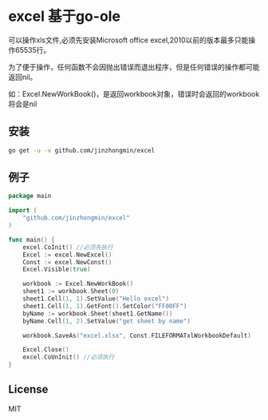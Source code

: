 # excel 基于go-ole


可以操作xls文件,必须先安装Microsoft office excel,2010以前的版本最多只能操作65535行。

为了便于操作，任何函数不会因抛出错误而退出程序，但是任何错误的操作都可能返回nil。

如：Excel.NewWorkBook()，是返回workbook对象，错误时会返回的workbook将会是nil

## 安装

```bash
go get -u -v github.com/jinzhongmin/excel
```

## 例子

```go
package main

import (
	"github.com/jinzhongmin/excel"
)

func main() {
	excel.CoInit() //必须先执行
	Excel := excel.NewExcel()
	Const := excel.NewConst()
	Excel.Visible(true)

	workbook := Excel.NewWorkBook()
	sheet1 := workbook.Sheet(0)
	sheet1.Cell(1, 1).SetValue("Hello excel")
	sheet1.Cell(1, 1).GetFont().SetColor("FF00FF")
	byName := workbook.Sheet(sheet1.GetName())
	byName.Cell(1, 2).SetValue("get sheet by name")

	workbook.SaveAs("excel.xlsx", Const.FILEFORMATxlWorkbookDefault)

	Excel.Close()
	excel.CoUnInit() //必须执行
}

```

## License

MIT
